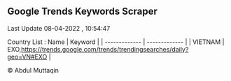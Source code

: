 

## Google Trends Keywords Scraper 
 
Last Update 08-04-2022 , 10:54:47

Country List :
 Name  | Keyword |
| ------------- | ------------- |
| VIETNAM | EXO,https://trends.google.com/trends/trendingsearches/daily?geo=VN#EXO |



© Abdul Muttaqin 
